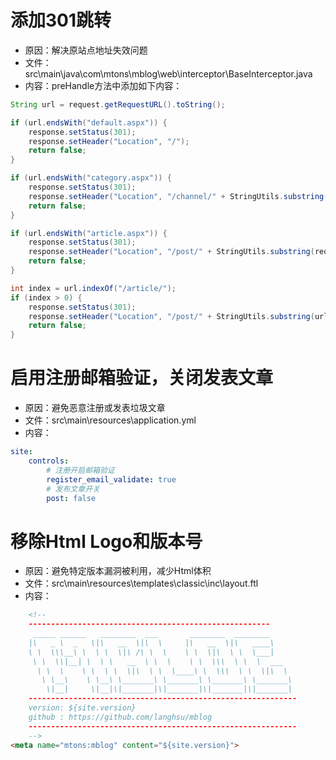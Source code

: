 # 添加301跳转
* 原因：解决原站点地址失效问题
* 文件：src\main\java\com\mtons\mblog\web\interceptor\BaseInterceptor.java
* 内容：preHandle方法中添加如下内容：

```Java
String url = request.getRequestURL().toString();

if (url.endsWith("default.aspx")) {
    response.setStatus(301);
    response.setHeader("Location", "/");
    return false;
}

if (url.endsWith("category.aspx")) {
    response.setStatus(301);
    response.setHeader("Location", "/channel/" + StringUtils.substring(request.getQueryString(),3));
    return false;
}

if (url.endsWith("article.aspx")) {
    response.setStatus(301);
    response.setHeader("Location", "/post/" + StringUtils.substring(request.getQueryString(),3));
    return false;
}

int index = url.indexOf("/article/");
if (index > 0) {
    response.setStatus(301);
    response.setHeader("Location", "/post/" + StringUtils.substring(url, index + 9, url.indexOf("/", index + 9)));
    return false;
}
```

# 启用注册邮箱验证，关闭发表文章
* 原因：避免恶意注册或发表垃圾文章
* 文件：src\main\resources\application.yml
* 内容：
```yml
site:
    controls:
        # 注册开启邮箱验证
        register_email_validate: true
        # 发布文章开关
        post: false
```

# 移除Html Logo和版本号
* 原因：避免特定版本漏洞被利用，减少Html体积
* 文件：src\main\resources\templates\classic\inc\layout.ftl
* 内容：
```html
    <!--
    ------------------------------------------------------
     _____ ______   ________  ___       ________  ________
    |\   _ \  _   \|\   __  \|\  \     |\   __  \|\   ____\
    \ \  \\\__\ \  \ \  \|\ /\ \  \    \ \  \|\  \ \  \___|
     \ \  \\|__| \  \ \   __  \ \  \    \ \  \\\  \ \  \  ___
      \ \  \    \ \  \ \  \|\  \ \  \____\ \  \\\  \ \  \|\  \
       \ \__\    \ \__\ \_______\ \_______\ \_______\ \_______\
        \|__|     \|__|\|_______|\|_______|\|_______|\|_______|
    ------------------------------------------------------------
    version: ${site.version}
    github : https://github.com/langhsu/mblog
    ------------------------------------------------------------
    -->
<meta name="mtons:mblog" content="${site.version}">
```